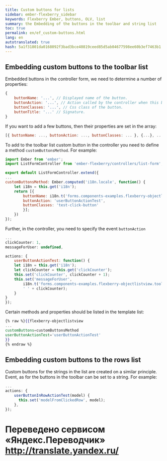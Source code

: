 ```yaml
--- 
title: Custom buttons for lists 
sidebar: ember-flexberry_sidebar 
keywords: Flexberry Ember, buttons, OLV, list 
summary: the Embedding of the buttons in the toolbar and string list 
toc: true 
permalink: en/ef_custom-buttons.html 
lang: en 
autotranslated: true 
hash: 5a1f31801da0168092f3bad3bce40819ceed85d5ab04677598ee60b3ef7463b1 
--- 
```


## Embedding custom buttons to the toolbar list 

Embedded buttons in the controller form, we need to determine a number of properties: 

```javascript
{
    buttonName: '...', // Displayed name of the button. 
    buttonAction: '...', // Action called by the controller when this button is clicked (should be specified in the template). 
    buttonClasses: '...', // Css class of the button. 
    buttonTitle: '...' // Signature. 
}
``` 

If you want to add a few buttons, then their properties are set in the array: 

```javascript
[{ buttonName: ..., buttonAction: ..., buttonClasses: ... }, {...}, ...]
``` 

To add to the toolbar list custom button in the controller you need to define a method `customButtonsMethod`. For example: 

```javascript
import Ember from 'ember';
import ListFormController from 'ember-flexberry/controllers/list-form';

export default ListFormController.extend({
...
customButtonsMethod: Ember.computed('i18n.locale', function() {
    let i18n = this.get('i18n');
    return [{
        buttonName: i18n.t('forms.components-examples.flexberry-objectlistview.toolbar-custom-buttons-example.custom-button-name'),
        buttonAction: 'userButtonActionTest',
        buttonClasses: 'test-click-button'
        }];
    })
});
``` 

Further, in the controller, you need to specify the event `buttonAction` 

```javascript
...
clickCounter: 1,
messageForUser: undefined,

actions: {
    userButtonActionTest: function() {
    let i18n = this.get('i18n');
    let clickCounter = this.get('clickCounter');
    this.set('clickCounter', clickCounter + 1);
    this.set('messageForUser',
        i18n.t('forms.components-examples.flexberry-objectlistview.toolbar-custom-buttons-example.custom-message').string +
        ' ' + clickCounter);
    }
}
});
``` 

Certain methods and properties should be listed in the template list: 

```hbs
{% raw %}{{flexberry-objectlistview
...
customButtons=customButtonsMethod
userButtonActionTest='userButtonActionTest'
}}
{% endraw %}
``` 

## Embedding custom buttons to the rows list 

Custom buttons for the strings in the list are created on a similar principle. Event, as for the buttons in the toolbar can be set to a string. For example: 

```javascript
...
actions: {
    userButtonInRowActionTest(model) {
      this.set('modelFromClickedRow', model);
    },
});
``` 



 # Переведено сервисом «Яндекс.Переводчик» http://translate.yandex.ru/